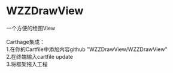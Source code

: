 # WZZDrawView
一个方便的绘图View<br/>
<br/>
Carthage集成：<br/>
  1.在你的Cartfile中添加内容github "WZZDrawView/WZZDrawView"<br/>
  2.在终端输入cartfile update<br/>
  3.将框架拖入工程<br/>
